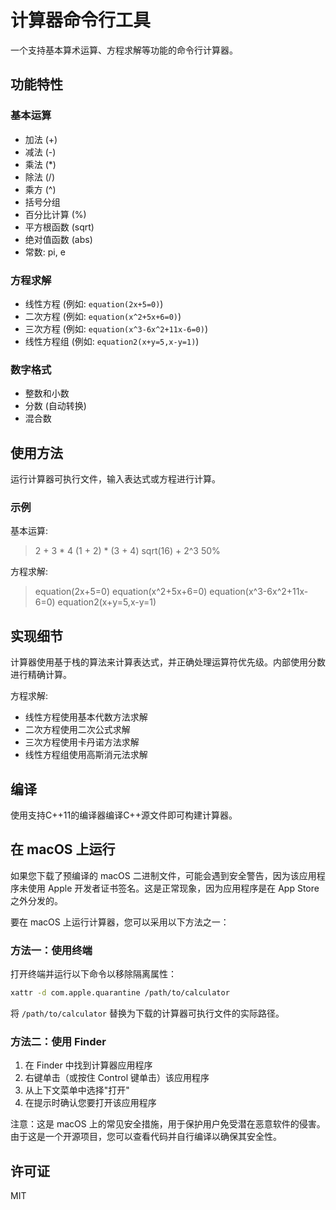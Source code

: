 # 计算器命令行工具

一个支持基本算术运算、方程求解等功能的命令行计算器。

## 功能特性

### 基本运算
- 加法 (+)
- 减法 (-)
- 乘法 (*)
- 除法 (/)
- 乘方 (^)
- 括号分组
- 百分比计算 (%)
- 平方根函数 (sqrt)
- 绝对值函数 (abs)
- 常数: pi, e

### 方程求解
- 线性方程 (例如: `equation(2x+5=0)`)
- 二次方程 (例如: `equation(x^2+5x+6=0)`)
- 三次方程 (例如: `equation(x^3-6x^2+11x-6=0)`)
- 线性方程组 (例如: `equation2(x+y=5,x-y=1)`)

### 数字格式
- 整数和小数
- 分数 (自动转换)
- 混合数

## 使用方法

运行计算器可执行文件，输入表达式或方程进行计算。

### 示例

基本运算:
> 2 + 3 * 4
> (1 + 2) * (3 + 4)
> sqrt(16) + 2^3
> 50%

方程求解:
> equation(2x+5=0)
> equation(x^2+5x+6=0)
> equation(x^3-6x^2+11x-6=0)
> equation2(x+y=5,x-y=1)

## 实现细节

计算器使用基于栈的算法来计算表达式，并正确处理运算符优先级。内部使用分数进行精确计算。

方程求解:
- 线性方程使用基本代数方法求解
- 二次方程使用二次公式求解
- 三次方程使用卡丹诺方法求解
- 线性方程组使用高斯消元法求解

## 编译

使用支持C++11的编译器编译C++源文件即可构建计算器。

## 在 macOS 上运行

如果您下载了预编译的 macOS 二进制文件，可能会遇到安全警告，因为该应用程序未使用 Apple 开发者证书签名。这是正常现象，因为应用程序是在 App Store 之外分发的。

要在 macOS 上运行计算器，您可以采用以下方法之一：

### 方法一：使用终端
打开终端并运行以下命令以移除隔离属性：
```bash
xattr -d com.apple.quarantine /path/to/calculator
```

将 `/path/to/calculator` 替换为下载的计算器可执行文件的实际路径。

### 方法二：使用 Finder
1. 在 Finder 中找到计算器应用程序
2. 右键单击（或按住 Control 键单击）该应用程序
3. 从上下文菜单中选择"打开"
4. 在提示时确认您要打开该应用程序

注意：这是 macOS 上的常见安全措施，用于保护用户免受潜在恶意软件的侵害。由于这是一个开源项目，您可以查看代码并自行编译以确保其安全性。

## 许可证

MIT